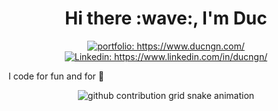 <h1 align="center"> Hi there :wave:, I'm Duc </h1>

<p align="center">
<a href="https://www.ducngn.com/"><img src="https://img.shields.io/badge/Portfolio-Duc%20Nguyen-informational" alt="portfolio: https://www.ducngn.com/"></a>
<a href="https://www.linkedin.com/in/ducngn/"><img src="https://img.shields.io/badge/-Duc_Nguyen-%230077B5.svg?&style=flat&logo=linkedin&logoColor=white" alt="Linkedin: https://www.linkedin.com/in/ducngn/"></a><br />
</p>

<p> I code for fun and for 🍕</p>

<p align="center">
<picture>
  <source media="(prefers-color-scheme: dark)" srcset="https://raw.githubusercontent.com/DucNgn/DucNgn/output/github-contribution-grid-snake-dark.svg">
  <source media="(prefers-color-scheme: light)" srcset="https://raw.githubusercontent.com/DucNgn/DucNgn/output/github-contribution-grid-snake.svg">
  <img alt="github contribution grid snake animation" src="https://raw.githubusercontent.com/DucNgn/DucNgn/output/github-contribution-grid-snake.svg">
</picture>
</p>
